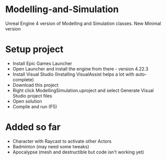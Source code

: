 # Modelling-and-Simulation
Unreal Engine 4 version of Modelling and Simulation classes.
  New Minimal version


# Setup project
* Install Epic Games Launcher
* Open Launcher and install the engine from there - version 4.22.3
* Install Visual Studio (Installing VisualAssist helps a lot with auto-complete)
* Download this project
* Right click ModellingSimulation.uproject and select Generate Visual Studio project files
* Open solution
* Compile and run (F5)

# Added so far 
* Character with Raycast to activate other Actors
* Badminton (may need some tweaks)
* Apocalypse (mesh and destructible but code isn't working yet)
